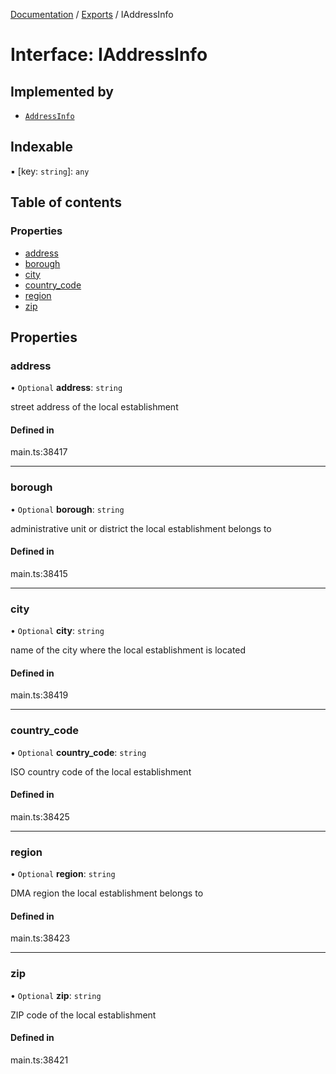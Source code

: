 [Documentation](../README.md) / [Exports](../modules.md) / IAddressInfo

# Interface: IAddressInfo

## Implemented by

- [`AddressInfo`](../classes/AddressInfo.md)

## Indexable

▪ [key: `string`]: `any`

## Table of contents

### Properties

- [address](IAddressInfo.md#address)
- [borough](IAddressInfo.md#borough)
- [city](IAddressInfo.md#city)
- [country\_code](IAddressInfo.md#country_code)
- [region](IAddressInfo.md#region)
- [zip](IAddressInfo.md#zip)

## Properties

### address

• `Optional` **address**: `string`

street address of the local establishment

#### Defined in

main.ts:38417

___

### borough

• `Optional` **borough**: `string`

administrative unit or district the local establishment belongs to

#### Defined in

main.ts:38415

___

### city

• `Optional` **city**: `string`

name of the city where the local establishment is located

#### Defined in

main.ts:38419

___

### country\_code

• `Optional` **country\_code**: `string`

ISO country code of the local establishment

#### Defined in

main.ts:38425

___

### region

• `Optional` **region**: `string`

DMA region the local establishment belongs to

#### Defined in

main.ts:38423

___

### zip

• `Optional` **zip**: `string`

ZIP code of the local establishment

#### Defined in

main.ts:38421
